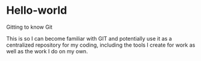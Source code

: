 Hello-world
===========

Gitting to know Git


This is so I can become familiar with GIT and potentially use it as a centralized repository for my coding, including the tools I create for work as well as the work I do on my own.
